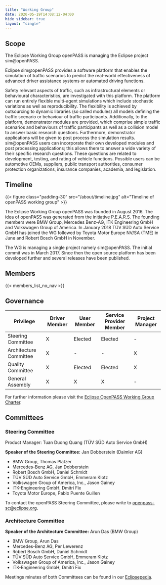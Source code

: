 ```yaml
---
title: "Working Group"
date: 2020-05-19T14:08:12-04:00
hide_sidebar: true
layout: "single"
---
```


## Scope

The Eclipse Working Group openPASS is managing the Eclipse project sim@openPASS.

Eclipse sim@openPASS provides a software platform that enables the simulation of traffic scenarios to predict the real-world effectiveness of advanced driver assistance systems or automated driving functions.

Safety relevant aspects of traffic, such as infrastructural elements or behavioural characteristics, are investigated with this platform. The platform can run entirely flexible multi-agent simulations which include stochastic variations as well as reproducibility. The flexibility is achieved by outsourcing to dynamic libraries (so called modules) all models defining the traffic scenario or behaviour of traffic participants. Additionally, to the platform, demonstrator modules are provided, which comprise simple traffic scenarios and behaviours of traffic participants as well as a collision model to answer basic research questions. Furthermore, demonstrator applications will be given to post process the simulation results. sim@openPASS users can incorporate their own developed modules and post processing applications; this allows them to answer a wide variety of their specific research questions. These questions are related to development, testing, and rating of vehicle functions. Possible users can be automotive OEMs, suppliers, public transport authorities, consumer protection organizations, insurance companies, academia, and legislation.

## Timeline

{{< figure class="padding-30" src="/about/timeline.jpg" alt="Timeline of openPASS working group" >}}

The Eclipse Working Group openPASS was founded in August 2016. The idea of openPASS was generated from the initiative P.E.A.R.S. The founding members were BMW Group, Mercedes Benz-AG, ITK Engineering GmbH and Volkswagen Group of America. In January 2018 TÜV SÜD Auto Service GmbH has joined the WG followed by Toyota Motor Europe NV/SA (TME) in June and Robert Bosch GmbH in November.

The WG is managing a single project namely sim@openPASS. The initial commit was in March 2017. Since then the open source platform has been developed further and several releases have been published.

## Members

{{< members_list_no_nav >}}

## Governance

|Privilege|Driver Member|User Member|Service Provider Member|Project Manager|
|---------------------|-|-------|-------|-|
Steering Committee    |X|Elected|Elected|- 
Architecture Committee|X|-      |-      |X 
Quality Committee     |X|Elected|Elected|X 
General Assembly      |X|X      |X      |- 

For further information please visit the <ins>[Eclipse OpenPASS Working Group Charter](https://www.eclipse.org/org/workinggroups/openpasswg_charter.php)</ins>.

## Committees


### Steering Committee  

Product Manager: Tuan Duong Quang (TÜV SÜD Auto Service GmbH)

**Speaker of the Steering Committee:** Jan Dobberstein (Daimler AG)
- BMW Group, Thomas Platzer
- Mercedes-Benz AG, Jan Dobberstein
- Robert Bosch GmbH, Daniel Schmidt
- TÜV SÜD Auto Service GmbH, Emmeram Klotz
- Volkswagen Group of America, Inc., Jason Gainey
- ITK-Engineering GmbH, Dmitri Fix
- Toyota Motor Europe, Pablo Puente Guillen

To contact the openPASS Steering Committee, please write to <ins>[openpass-sc@eclipse.org](mailto:openpass-sc@eclipse.org)</ins>.

### Architecture Committee  

**Speaker of the Architecture Committee:** Arun Das (BMW Group)
- BMW Group, Arun Das
- Mercedes-Benz AG, Per Lewerenz
- Robert Bosch GmbH, Daniel Schmidt
- TÜV SÜD Auto Service GmbH, Emmeram Klotz
- Volkswagen Group of America, Inc., Jason Gainey
- ITK-Engineering GmbH, Dmitri Fix

Meetings minutes of both Committees can be found in our <ins>[Eclipsepedia](https://wiki.eclipse.org/OpenPASS-WG)</ins>.
